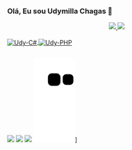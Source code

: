 ### Olá, Eu sou Udymilla Chagas 👋

<div align="center">
  <a href="https://github.com/Udymilla">
  <img height="180em" src="https://github-readme-stats.vercel.app/api?username=Udymilla&show_icons=true&theme=radical&include_all_commits=true&count_private=true"/>
  <img height="180em" src="https://github-readme-stats.vercel.app/api/top-langs/?username=Udymilla&layout=compact&langs_count=7&theme=radical"/>
</div>
<div style="display: inline_block"><br>
 
  <img align="center" alt="Udy-C#" height="30" width="40" src="https://icongr.am/devicon/csharp-original.svg?size=138&color=0d439c">
  <img align="center" alt="Udy-PHP" height="30" width="40" src="https://icongr.am/devicon/php-original.svg?size=128&color=currentColor">
  
</div>
 
 ## 
 <div> 

  <a href="https://instagram.com/udymillachagas" target="_blank"><img src="https://img.shields.io/badge/-Instagram-%23E4405F?style=for-the-badge&logo=instagram&logoColor=white" target="_blank"></a>
  <a href = "mailto:udymillachagas@gmail.com"><img src="https://img.shields.io/badge/-Gmail-%23333?style=for-the-badge&logo=gmail&logoColor=white" target="_blank"></a>
 <a href="https://api.whatsapp.com/send?phone=5514988347978&text=Ol%C3%A1%2C%20Udymilla%2C%20tudo%20bem%3F" target="_blank"> <img src="https://img.shields.io/badge/WhatsApp-25D366?style=for-the-badge&logo=whatsapp&logoColor=white" target="_blank"></a>
   ![Snake animation](https://github.com/Udymilla/Udymilla/blob/output/github-contribution-grid-snake.svg)]
   </div>
